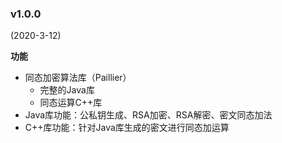 ### v1.0.0

(2020-3-12)

**功能**

* 同态加密算法库（Paillier）
  * 完整的Java库
  * 同态运算C++库
* Java库功能：公私钥生成、RSA加密、RSA解密、密文同态加法
* C++库功能：针对Java库生成的密文进行同态加运算
